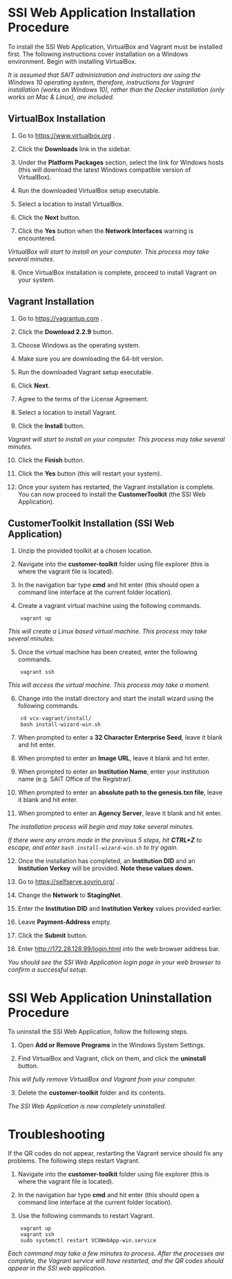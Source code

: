 

# SSI Web Application Installation Procedure

To install the SSI Web Application, VirtualBox and Vagrant must be installed first. The following instructions cover installation on a Windows environment. Begin with installing VirtualBox.

_It is assumed that SAIT administration and instructors are using the Windows 10 operating system, therefore, instructions for Vagrant installation (works on Windows 10), rather than the Docker installation (only works on Mac & Linux), are included._

## VirtualBox Installation

1. Go to https://www.virtualbox.org .

2. Click the **Downloads** link in the sidebar.

3. Under the **Platform Packages** section, select the link for Windows hosts (this will download the latest Windows compatible version of VirtualBox).

4. Run the downloaded VirtualBox setup executable.

5. Select a location to install VirtualBox.

6. Click the **Next** button.

7. Click the **Yes** button when the **Network Interfaces** warning is encountered.

_VirtualBox will start to install on your computer. This process may take several minutes._

8. Once VirtualBox installation is complete, proceed to install Vagrant on your system.

## Vagrant Installation

1. Go to https://vagrantup.com .

2. Click the **Download 2.2.9** button.

3. Choose Windows as the operating system.

4. Make sure you are downloading the 64-bit version.

5. Run the downloaded Vagrant setup executable.

6. Click **Next**.

7. Agree to the terms of the License Agreement.

8. Select a location to install Vagrant.

9. Click the **Install** button.

_Vagrant will start to install on your computer. This process may take several minutes._

10. Click the **Finish** button.

11. Click the **Yes** button (this will restart your system).

12. Once your system has restarted, the Vagrant installation is complete. You can now proceed to install the **CustomerToolkit** (the SSI Web Application).

## CustomerToolkit Installation (SSI Web Application)

1. Unzip the provided toolkit at a chosen location.

2. Navigate into the **customer-toolkit** folder using file explorer (this is where the vagrant file is located).

3. In the navigation bar type **cmd** and hit enter (this should open a command line interface at the current folder location).

4. Create a vagrant virtual machine using the following commands.

```
	vagrant up
```

_This will create a Linux based virtual machine. This process may take several minutes._

5. Once the virtual machine has been created, enter the following commands.

```
	vagrant ssh
```

_This will access the virtual machine. This process may take a moment._

6. Change into the install directory and start the install wizard using the following commands.

```
	cd vcx-vagrant/install/
	bash install-wizard-win.sh
```

7. When prompted to enter a **32 Character Enterprise Seed**, leave it blank and hit enter.

8. When prompted to enter an **Image URL**, leave it blank and hit enter.

9. When prompted to enter an **Institution Name**, enter your institution name (e.g. SAIT Office of the Registrar).

10. When prompted to enter an **absolute path to the genesis.txn file**, leave it blank and hit enter.

11. When prompted to enter an **Agency Server**, leave it blank and hit enter.

_The installation process will begin and may take several minutes._

_If there were any errors made in the previous 5 steps, hit **CTRL+Z** to escape, and enter `bash install-wizard-win.sh` to try again._

12. Once the installation has completed, an **Institution DID** and an **Institution Verkey** will be provided. **Note these values down.**

13. Go to https://selfserve.sovrin.org/ .

14. Change the **Network** to **StagingNet**.

15. Enter the **Institution DID** and **Institution Verkey** values provided earlier.

16. Leave **Payment-Address** empty.

17. Click the **Submit** button.

18. Enter http://172.28.128.99/login.html into the web browser address bar.

_You should see the SSI Web Application login page in your web browser to confirm a successful setup._

# SSI Web Application Uninstallation Procedure

To uninstall the SSI Web Application, follow the following steps.

1. Open **Add or Remove Programs** in the Windows System Settings.

2. Find VirtualBox and Vagrant, click on them, and click the **uninstall** button.

_This will fully remove VirtualBox and Vagrant from your computer._

3. Delete the **customer-toolkit** folder and its contents.

_The SSI Web Application is now completely uninstalled._

# Troubleshooting

If the QR codes do not appear, restarting the Vagrant service should fix any problems. The following steps restart Vagrant.

1. Navigate into the **customer-toolkit** folder using file explorer (this is where the vagrant file is located).

2. In the navigation bar type **cmd** and hit enter (this should open a command line interface at the current folder location).

3. Use the following commands to restart Vagrant.

```
	vagrant up
	vagrant ssh
	sudo systemctl restart VCXWebApp-win.service
```

_Each command may take a few minutes to process. After the processes are complete, the Vagrant service will have restarted, and the QR codes should appear in the SSI web application._
